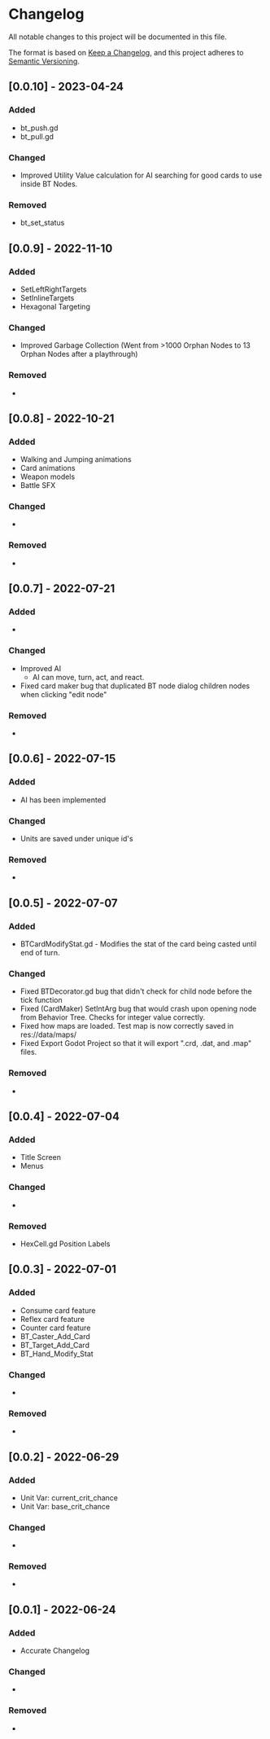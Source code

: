 # Changelog
All notable changes to this project will be documented in this file.

The format is based on [Keep a Changelog](https://keepachangelog.com/en/1.0.0/),
and this project adheres to [Semantic Versioning](https://semver.org/spec/v2.0.0.html).

## [0.0.10] - 2023-04-24
### Added
- bt_push.gd
- bt_pull.gd

### Changed

- Improved Utility Value calculation for AI searching for good cards to use inside BT Nodes.

### Removed
- bt_set_status

## [0.0.9] - 2022-11-10
### Added
- SetLeftRightTargets
- SetInlineTargets
- Hexagonal Targeting

### Changed

- Improved Garbage Collection (Went from >1000 Orphan Nodes to 13 Orphan Nodes after a playthrough)

### Removed
- 

## [0.0.8] - 2022-10-21
### Added
- Walking and Jumping animations
- Card animations
- Weapon models
- Battle SFX

### Changed

-

### Removed
- 

## [0.0.7] - 2022-07-21
### Added
- 

### Changed
- Improved AI
	- AI can move, turn, act, and react.
- Fixed card maker bug that duplicated BT node dialog children nodes when clicking "edit node"

### Removed
- 

## [0.0.6] - 2022-07-15
### Added
- AI has been implemented

### Changed
- Units are saved under unique id's

### Removed
- 

## [0.0.5] - 2022-07-07
### Added
- BTCardModifyStat.gd - Modifies the stat of the card being casted until end of turn.

### Changed
- Fixed BTDecorator.gd bug that didn't check for child node before the tick function
- Fixed (CardMaker) SetIntArg bug that would crash upon opening node from Behavior Tree. Checks for integer value correctly.
- Fixed how maps are loaded. Test map is now correctly saved in res://data/maps/
- Fixed Export Godot Project so that it will export ".crd, .dat, and .map" files.

### Removed
- 

## [0.0.4] - 2022-07-04
### Added
- Title Screen
- Menus

### Changed
- 

### Removed
- HexCell.gd Position Labels

## [0.0.3] - 2022-07-01
### Added
- Consume card feature
- Reflex card feature
- Counter card feature
- BT_Caster_Add_Card
- BT_Target_Add_Card
- BT_Hand_Modify_Stat

### Changed
- 

### Removed
-

## [0.0.2] - 2022-06-29
### Added
- Unit Var: current_crit_chance
- Unit Var: base_crit_chance

### Changed
- 

### Removed
-

## [0.0.1] - 2022-06-24
### Added
- Accurate Changelog

### Changed
- 

### Removed
-